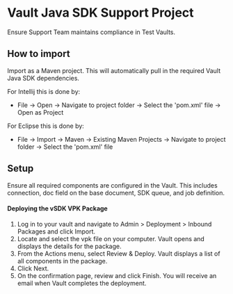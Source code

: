 # Vault Java SDK Support Project

Ensure Support Team maintains compliance in Test Vaults.

## How to import

Import as a Maven project. This will automatically pull in the required Vault Java SDK dependencies. 

For Intellij this is done by:
- File -> Open -> Navigate to project folder -> Select the 'pom.xml' file -> Open as Project

For Eclipse this is done by:
- File -> Import -> Maven -> Existing Maven Projects -> Navigate to project folder -> Select the 'pom.xml' file

## Setup

Ensure all required components are configured in the Vault.  This includes connection, doc field on the base document, SDK queue, and job definition.

#### Deploying the vSDK VPK Package

1.  Log in to your vault and navigate to Admin > Deployment > Inbound Packages and click Import.
2.  Locate and select the vpk file on your computer. Vault opens and displays the details for the package.  
3.  From the Actions menu, select Review & Deploy. Vault displays a list of all components in the package.
4.  Click Next.   
5.  On the confirmation page, review and click Finish. You will receive an email when Vault completes the deployment.

  
